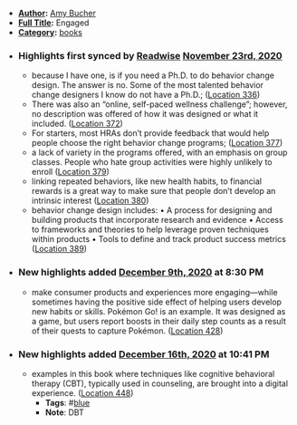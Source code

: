 - **[Author](<Author.md>):** [Amy Bucher](<Amy Bucher.md>)
- **[Full Title](<Full Title.md>):** Engaged
- **[Category](<Category.md>):** [books](<books.md>)
- ### Highlights first synced by [Readwise](<Readwise.md>) [November 23rd, 2020](<November 23rd, 2020.md>)
    - because I have one, is if you need a Ph.D. to do behavior change design. The answer is no. Some of the most talented behavior change designers I know do not have a Ph.D.; ([Location 336](https://readwise.io/to_kindle?action=open&asin=B084WPQNRR&location=336))
    - There was also an “online, self-paced wellness challenge”; however, no description was offered of how it was designed or what it included. ([Location 372](https://readwise.io/to_kindle?action=open&asin=B084WPQNRR&location=372))
    - For starters, most HRAs don’t provide feedback that would help people choose the right behavior change programs; ([Location 377](https://readwise.io/to_kindle?action=open&asin=B084WPQNRR&location=377))
    - a lack of variety in the programs offered, with an emphasis on group classes. People who hate group activities were highly unlikely to enroll ([Location 379](https://readwise.io/to_kindle?action=open&asin=B084WPQNRR&location=379))
    - linking repeated behaviors, like new health habits, to financial rewards is a great way to make sure that people don’t develop an intrinsic interest ([Location 380](https://readwise.io/to_kindle?action=open&asin=B084WPQNRR&location=380))
    - behavior change design includes: • A process for designing and building products that incorporate research and evidence • Access to frameworks and theories to help leverage proven techniques within products • Tools to define and track product success metrics ([Location 389](https://readwise.io/to_kindle?action=open&asin=B084WPQNRR&location=389))
- ### New highlights added [December 9th, 2020](<December 9th, 2020.md>) at 8:30 PM
    - make consumer products and experiences more engaging—while sometimes having the positive side effect of helping users develop new habits or skills. Pokémon Go! is an example. It was designed as a game, but users report boosts in their daily step counts as a result of their quests to capture Pokémon. ([Location 428](https://readwise.io/to_kindle?action=open&asin=B084WPQNRR&location=428))
- ### New highlights added [December 16th, 2020](<December 16th, 2020.md>) at 10:41 PM
    - examples in this book where techniques like cognitive behavioral therapy (CBT), typically used in counseling, are brought into a digital experience. ([Location 448](https://readwise.io/to_kindle?action=open&asin=B084WPQNRR&location=448))
        - **Tags**: #[blue](<blue.md>)
        - **Note**: DBT
